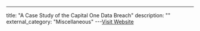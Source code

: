 ---
title: "A Case Study of the Capital One Data Breach"
description: ""
external_category: "Miscellaneous"
---[Visit Website](http://web.mit.edu/smadnick/www/wp/2020-16.pdf)

